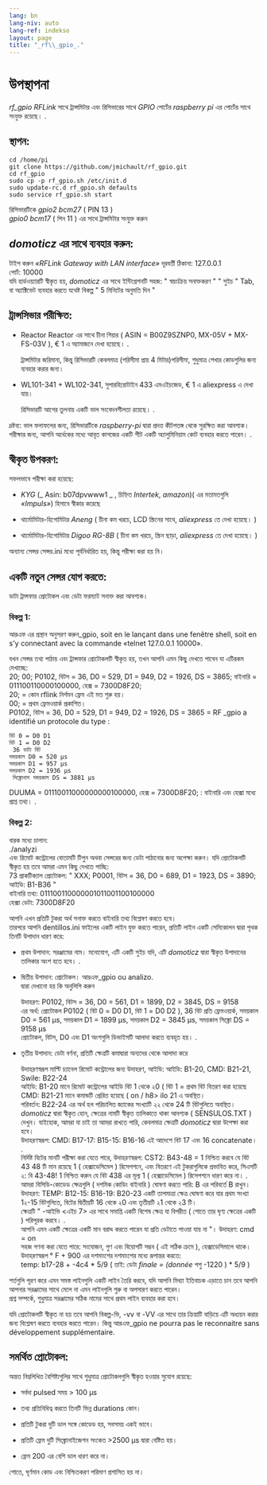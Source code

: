 ```yaml
---
lang: bn
lang-niv: auto
lang-ref: indekso
layout: page
title: "_rf\\_gpio_."
---
```


# উপস্থাপনা
 _rf\_gpio_     _RFLink_   সাথে ট্রান্সমিটার এবং রিসিভারের সাথে   _GPIO_   পোর্টের   _raspberry pi_ এর পোর্টের সাথে সংযুক্ত রয়েছে। . 


## স্থাপন:

```
cd /home/pi
git clone https://github.com/jmichault/rf_gpio.git
cd rf_gpio  
sudo cp -p rf_gpio.sh /etc/init.d  
sudo update-rc.d rf_gpio.sh defaults  
sudo service rf_gpio.sh start  
```

রিসিভারটিকে   _gpio2 bcm27_   (  PIN 13  )    
   _gpio0 bcm17_   (  পিন 11  )     এর সাথে ট্রান্সমিটার সংযুক্ত করুন

##   _domoticz_  এর সাথে ব্যবহার করুন:
টাইপ করুন  _«RFLink Gateway with LAN interface»_ 
 	 দূরবর্তী ঠিকানা: 127.0.0.1   
	 পোর্ট: 10000    
 যদি হার্ডওয়্যারটি স্বীকৃত হয়,   _domoticz_   এর সাথে ইন্টিগ্রেশনটি সহজ:  " স্বয়ংক্রিয় সনাক্তকরণ "  " সুইচ " Tab, বা অ্যাক্টিভেট ব্যবহার করতে যথেষ্ট বিকল্প  " 5 মিনিটের অনুমতি দিন "    

## ট্রান্সসিভার পরীক্ষিত:
* Reactor Reactor এর সাথে চীনা গিয়ার  ( ASIN = B00Z9SZNP0, MX-05V + MX-FS-03V ), € 1 এ অ্যামাজনে দেখা হয়েছে। .  


	ট্রান্সমিটার জরিমানা, কিন্তু রিসিভারটি কেবলমাত্র (পরিসীমা প্রায় 4 মিটার)পরিসীমা, শুধুমাত্র শেখার কোডগুলির জন্য ব্যবহার করার জন্য।  
* WL101-341 + WL102-341, সুপারহিরোটাইন 433 এমএইচজেড, € 1 এ aliexpress এ দেখা যায়।  


	 রিসিভারটি আগের তুলনায় একটি ভাল সংবেদনশীলতা রয়েছে। .   
	
দ্রষ্টব্য: ভাল ফলাফলের জন্য, রিসিভারটিকে  _raspberry-pi_ দ্বারা প্রদত্ত কীটপতঙ্গ থেকে সুরক্ষিত করা আবশ্যক। পরীক্ষার জন্য, আপনি অর্ধেকের মধ্যে আবৃত কাগজের একটি শীট একটি অ্যালুমিনিয়াম কোট ব্যবহার করতে পারেন। .

## স্বীকৃত উপকরণ:
সফলভাবে পরীক্ষা করা হয়েছে:   
*   _KYG_   (_  Asin: b07dpvwww1  _ , চিহ্নিত   _Intertek_,   _amazon_)(  এর মতামতগুলি   _«Impuls»_)     হিসাবে স্বীকার করেছে


* থার্মোমিটার-হিগোমিটার   _Aneng_   (   চীনা কম খরচে, LCD স্ক্রিনের সাথে,   _aliexpress_ তে দেখা হয়েছে।  )    


* থার্মোমিটার-হিগোমিটার   _Digoo RG-8B_   (   চীনা কম খরচে, স্ক্রিন ছাড়া,   _aliexpress_ তে দেখা হয়েছে।  )    



অন্যান্য সেন্সর সেন্সর.ini মধ্যে পূর্বনির্ধারিত হয়, কিন্তু পরীক্ষা করা হয় নি।  

## একটি নতুন সেন্সর যোগ করতে:
ডাটা ট্রান্সফার প্রোটোকল এবং ডেটা ফরম্যাট সনাক্ত করা আবশ্যক।  
### বিকল্প 1:
আরএফ এর প্রস্থান অনুসরণ করুন_gpio, soit en le lançant dans une fenêtre shell, soit en s'y connectant avec la commande «telnet 127.0.0.1 10000».  
  
  
যখন সেন্সর তথ্য পাঠায় এবং ট্রান্সফার প্রোটোকলটি স্বীকৃত হয়, তখন আপনি এমন কিছু দেখতে পাবেন যা এটিরকম দেখাচ্ছে:   
20; 00; P0102, বিটস = 36, D0 = 529, D1 = 949, D2 = 1926, DS = 3865; বাইনারি = 011100110000100000, হেক্স = 7300D8F20;  
  20; = কোন rflink নির্গমন ফ্রেম এই মত শুরু হয়।  
    00; = প্রথম ফ্রেমওয়ার্ক প্রকাশিত।    
 P0102, বিটস = 36, D0 = 529, D1 = 949, D2 = 1926, DS = 3865 = RF  _gpio a identifié un protocole du type :  
  
  
	বিট 0 = D0 D1  
	বিট 1 = D0 D2  
	 36 ডাটা বিট   
	সময়কাল D0 = 520 μs  
	সময়কাল D1 = 957 μs  
	সময়কাল D2 = 1936 μs  
	 সিঙ্ক্রোনাস সময়কাল DS = 3881 μs    
 DUUMA = 01110011000000000100000, হেক্স = 7300D8F20; : বাইনারি এবং হেক্সা মধ্যে প্রাপ্ত তথ্য। .  

### বিকল্প 2:
বারক মধ্যে চালান:   
./analyzi  
এবং রিমোট কন্ট্রোলের বোতামটি টিপুন অথবা সেন্সরের জন্য ডেটা পাঠানোর জন্য অপেক্ষা করুন। যদি প্রোটোকলটি স্বীকৃত হয় তবে আমরা এমন কিছু দেখতে পাচ্ছি:   
   73 প্রাকটিক্যাল প্রোটোকল:   " XXX; P0001, বিটস = 36, D0 = 689, D1 = 1923, DS = 3890; আইডি: B1-B36  "    
 বাইনারি তথ্য: 011100110000001011001100100000    
 হেক্সা ডেটা: 7300D8F20    


আপনি এখন প্রতিটি টুকরা অর্থ সনাক্ত করতে বাইনারি তথ্য বিশ্লেষণ করতে হবে।  
তারপরে আপনি dentillos.ini ফাইলের একটি লাইন যুক্ত করতে পারেন, প্রতিটি লাইন একটি সেমিকোলন দ্বারা পৃথক তিনটি উপাদান ধারণ করে:   
* প্রথম উপাদান: সরঞ্জামের নাম। মনোযোগ, এটি একটি সুইচ যদি, এটি   _domoticz_ দ্বারা স্বীকৃত উপাদানের তালিকার অংশ হতে হবে। .   


* দ্বিতীয় উপাদান: প্রোটোকল। আরএফ_gpio ou analizo.  
  দ্বারা দেখানো হয় কি অনুলিপি করুন  

    

	উদাহরণ: P0102, বিটস = 36, D0 = 561, D1 = 1899, D2 = 3845, DS = 9158  
	 	 এর অর্থ: প্রোটোকল P0102  ( বিট 0 = D0 D1, বিট 1 = D0 D2 ), 36 বিট প্রতি ফ্রেমওয়ার্ক, সময়কাল D0 = 561 μs, সময়কাল D1 = 1899 μs, সময়কাল D2 = 3845 μs, সময়কাল সিঙ্ক্রো DS = 9158 μs   
	 	 প্রোটোকল, বিটস, D0 এবং D1 অংশগুলি ডিভাইসটি আলাদা করতে ব্যবহৃত হয়। .  
* তৃতীয় উপাদান: ডেটা বর্ণনা, প্রতিটি ক্ষেত্রটি কমাদ্বারা অন্যদের থেকে আলাদা করে  


	উদাহরণস্বরূপ মাল্টি চ্যানেল রিমোট কন্ট্রোলের জন্য উদাহরণ, আইডি: আইডি: B1-20, CMD: B21-21, Swile: B22-24  
	 	 আইডি: B1-20 মানে রিমোট কন্ট্রোলের আইডি বিট 1 থেকে ২0  ( বিট 1 = প্রথম বিট বিতরণ করা হয়েছে 
 	  	 CMD: B21-21 মানে কমান্ডটি প্রেরিত হয়েছে   (  on / h8> ilo 21 এ অবস্থিত।    
 	  	 পরিবর্তন: B22-24 এর অর্থ হল পরিচালিত জ্যাকের সংখ্যাটি ২২ থেকে 24 টি বিটগুলিতে অবস্থিত।    
 	   _domoticz_ দ্বারা স্বীকৃত হোন, ক্ষেত্রের নামটি স্বীকৃত তালিকাতে থাকা আবশ্যক   (  SENSULOS.TXT  ) দেখুন। যাইহোক, আমরা যা চাই তা আমরা রাখতে পারি, কেবলমাত্র ক্ষেত্রটি   _domoticz_ দ্বারা উপেক্ষা করা হবে।    
 	 উদাহরণস্বরূপ: CMD: B17-17: B15-15: B16-16 এই আদেশে বিট 17 এবং 16 concatenate। .  
	 নির্দিষ্ট বিটের মানটি পরীক্ষা করা যেতে পারে, উদাহরণস্বরূপ: CST2: B43-48 = 1 নিশ্চিত করবে যে বিট 43 48 টি মান রয়েছে 1  ( হেক্সাডেসিমেল )  রিসেপশনে, এবং বিতরণে এই টুকরাগুলিকে প্রভাবিত করে, সিএসটি ২: বি 43-48! 1 নিশ্চিত করুন যে বিট 438 এর মূল্য 1  ( হেক্সাডেসিমেল )  রিসেপশনে ধারণ করে না। .  
	 আমরা বিসিডি-কোডেড ক্ষেত্রগুলি   (  দশমিক কোডিং বাইনারি  )  ঘোষণা করতে পারি: B এর পরিবর্তে B রাখুন। উদাহরণ: TEMP: B12-15: B16-19: B20-23 একটি তাপমাত্রা ক্ষেত্র ঘোষণা করে যার প্রথম সংখ্যা 1২-15 বিটগুলিতে, বিটের দ্বিতীয়টি 16 থেকে ২0 এবং তৃতীয়টি ২1 থেকে ২3 টি।    
 	 ক্ষেত্রটি  " -আইভি <এইচ 7> এর সাথে সমাপ্তি একটি বিশেষ ক্ষেত্র যা বিপরীত  ( শোতে তার ঘৃণ্য ক্ষেত্রের একটি )  পরিপূরক করবে। .  
	আপনি এমন একটি ক্ষেত্রের একটি মান বরাদ্দ করতে পারেন যা প্রতি ডেটাতে পাওয়া যায় না "। উদাহরণ: cmd = on  
	 সহজ গণনা করা যেতে পারে: সংযোজন, গুণ এবং বিয়োগটি সম্ভব   (  এই সঠিক ক্রমে  ), হেক্সাডেসিমালে থাকে।    
 	 	 উদাহরণস্বরূপ ° F + 900 এর দশমাংশের দশমাংশের মধ্যে রূপান্তর করতে:   
	  	 temp: b17-28 + -4c4  *  5/9    (   তাই: ডেটা  _finale = (donnée_  পশু -1220  )   *   5/9   )    

শর্তগুলি পূরণ করে এমন সমস্ত লাইনগুলি একটি লাইন তৈরি করবে, যদি আপনি মিথ্যা ইতিবাচক এড়াতে চান তবে আপনি আপনার সরঞ্জামের সাথে মেলে না এমন লাইনগুলি শুরু বা অপসারণ করতে পারেন।  
প্রশ্ন সম্পর্কে, শুধুমাত্র সরঞ্জামের সঠিক নামের সাথে প্রথম লাইন ব্যবহার করা হবে।  
	
		
যদি প্রোটোকলটি স্বীকৃত না হয় তবে আপনি বিকল্প-ভি, -vv বা -VV এর সাথে তার ক্রিয়াটি বাড়িয়ে এটি অধ্যয়ন করার জন্য বিশ্লেষণ করতে ব্যবহার করতে পারেন। কিন্তু আরএফ_gpio ne pourra pas le reconnaitre sans développement supplémentaire.  
  
  


## সমর্থিত প্রোটোকল:

অন্তত নিম্নলিখিত বৈশিষ্ট্যগুলির সাথে শুধুমাত্র প্রোটোকলগুলি স্বীকৃত হওয়ার সুযোগ রয়েছে:   
* সর্বদা pulsed সময় > 100 μs  


* তথ্য প্রতিনিধিত্ব করতে তিনটি ভিন্ন durations কোন।  


* প্রতিটি টুকরা দুটি ডাল সঙ্গে কোডেড হয়, সবসময় একই ভাবে।  


* প্রতিটি ফ্রেম দুটি সিঙ্ক্রোনাইজেশন সংকেত >2500 μs দ্বারা বেষ্টিত হয়।  


* ফ্রেম 200 এর বেশি ডাল ধারণ করে না।  



শোতে, ঘূর্ণমান কোড এবং নিশ্চিতকরণ পরিমাণ প্রশাসিত হয় না।  
